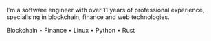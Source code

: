 I'm a software engineer with over 11 years of professional experience, specialising in blockchain, finance and web technologies.

Blockchain • Finance • Linux • Python • Rust
